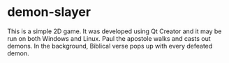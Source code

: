 # demon-slayer
This is a simple 2D game. It was developed using Qt Creator and it may be run on both Windows and Linux. Paul the apostole walks and casts out demons. In the background, Biblical verse pops up with every defeated demon.
